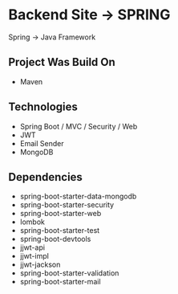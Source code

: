 # Backend Site -> SPRING

Spring -> Java Framework

## Project Was Build On
- Maven

## Technologies
- Spring Boot / MVC / Security / Web
- JWT
- Email Sender
- MongoDB

## Dependencies
- spring-boot-starter-data-mongodb
- spring-boot-starter-security
- spring-boot-starter-web
- lombok
- spring-boot-starter-test
- spring-boot-devtools
- jjwt-api
- jjwt-impl
- jjwt-jackson
- spring-boot-starter-validation
- spring-boot-starter-mail
